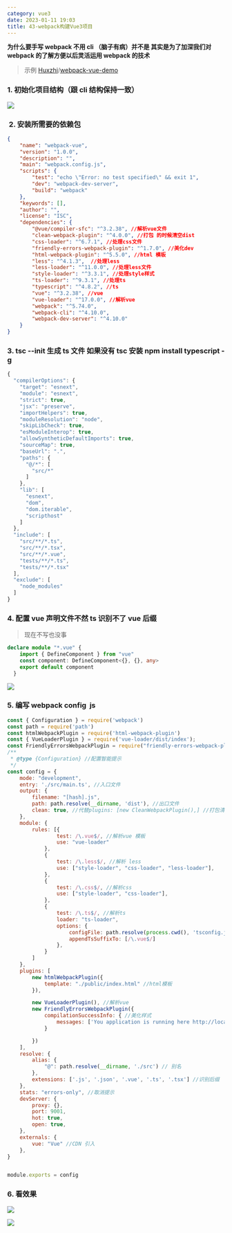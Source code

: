 ```yaml
---
category: vue3
date: 2023-01-11 19:03
title: 43-webpack构建Vue3项目
---
```


**为什么要手写 webpack 不用 cli （脑子有病）并不是 其实是为了加深我们对 webpack 的了解方便以后灵活运用 webpack 的技术**


> 示例 [Huxzhi](https://github.com/Huxzhi)/[webpack-vue-demo](https://github.com/Huxzhi/webpack-vue-demo)

### 1. 初始化项目结构（跟 cli 结构保持一致）

![](./_images/image-2023-01-11_19-04-39-194-43-webpack构建Vue3项目.png)

###  2. 安装所需要的依赖包

```json
{
    "name": "webpack-vue",
    "version": "1.0.0",
    "description": "",
    "main": "webpack.config.js",
    "scripts": {
        "test": "echo \"Error: no test specified\" && exit 1",
        "dev": "webpack-dev-server",
        "build": "webpack"
    },
    "keywords": [],
    "author": "",
    "license": "ISC",
    "dependencies": {
        "@vue/compiler-sfc": "^3.2.38", //解析vue文件
        "clean-webpack-plugin": "^4.0.0", //打包 的时候清空dist
        "css-loader": "^6.7.1", //处理css文件
        "friendly-errors-webpack-plugin": "^1.7.0", //美化dev
        "html-webpack-plugin": "^5.5.0", //html 模板
        "less": "^4.1.3",  //处理less
        "less-loader": "^11.0.0", //处理less文件
        "style-loader": "^3.3.1", //处理style样式
        "ts-loader": "^9.3.1", //处理ts
        "typescript": "^4.8.2", //ts
        "vue": "^3.2.38", //vue
        "vue-loader": "^17.0.0", //解析vue
        "webpack": "^5.74.0",
        "webpack-cli": "^4.10.0",
        "webpack-dev-server": "^4.10.0"
    }
}
```

### 3. tsc --init 生成 ts 文件 如果没有 tsc 安装 npm install typescript -g

```typescript
{
  "compilerOptions": {
    "target": "esnext",
    "module": "esnext",
    "strict": true,
    "jsx": "preserve",
    "importHelpers": true,
    "moduleResolution": "node",
    "skipLibCheck": true,
    "esModuleInterop": true,
    "allowSyntheticDefaultImports": true,
    "sourceMap": true,
    "baseUrl": ".",
    "paths": {
      "@/*": [
        "src/*"
      ]
    },
    "lib": [
      "esnext",
      "dom",
      "dom.iterable",
      "scripthost"
    ]
  },
  "include": [
    "src/**/*.ts",
    "src/**/*.tsx",
    "src/**/*.vue",
    "tests/**/*.ts",
    "tests/**/*.tsx"
  ],
  "exclude": [
    "node_modules"
  ]
}
```

### 4. 配置 vue 声明文件不然 ts 识别不了 vue 后缀

> 现在不写也没事

```ts
declare module "*.vue" {
    import { DefineComponent } from "vue"
    const component: DefineComponent<{}, {}, any>
    export default component
  }
```

![](./_images/image-2023-01-11_21-20-12-662-43-webpack构建Vue3项目.png)

### 5. 编写 webpack config  js

```js
const { Configuration } = require('webpack')
const path = require('path')
const htmlWebpackPlugin = require('html-webpack-plugin')
const { VueLoaderPlugin } = require('vue-loader/dist/index');
const FriendlyErrorsWebpackPlugin = require("friendly-errors-webpack-plugin");
/**
 * @type {Configuration} //配置智能提示
 */
const config = {
    mode: "development",
    entry: './src/main.ts', //入口文件
    output: {
        filename: "[hash].js",
        path: path.resolve(__dirname, 'dist'), //出口文件
        clean: true, //代替plugins: [new CleanWebpackPlugin(),] //打包清空dist
    },
    module: {
        rules: [{
                test: /\.vue$/, //解析vue 模板
                use: "vue-loader"
            },
            {
                test: /\.less$/, //解析 less
                use: ["style-loader", "css-loader", "less-loader"],
            },
            {
                test: /\.css$/, //解析css
                use: ["style-loader", "css-loader"],
            },
            {
                test: /\.ts$/, //解析ts
                loader: "ts-loader",
                options: {
                    configFile: path.resolve(process.cwd(), 'tsconfig.json'),
                    appendTsSuffixTo: [/\.vue$/]
                },
            }
        ]
    },
    plugins: [
        new htmlWebpackPlugin({
            template: "./public/index.html" //html模板
        }),

        new VueLoaderPlugin(), //解析vue
        new FriendlyErrorsWebpackPlugin({
            compilationSuccessInfo: { //美化样式
                messages: ['You application is running here http://localhost:9001']
            }

        })
    ],
    resolve: {
        alias: {
            "@": path.resolve(__dirname, './src') // 别名
        },
        extensions: ['.js', '.json', '.vue', '.ts', '.tsx'] //识别后缀
    },
    stats: "errors-only", //取消提示
    devServer: {
        proxy: {},
        port: 9001,
        hot: true,
        open: true,
    },
    externals: {
        vue: "Vue" //CDN 引入
    },
}


module.exports = config
```

### 6. 看效果

![](./_images/image-2023-01-11_21-22-00-941-43-webpack构建Vue3项目.png)

![](./_images/image-2023-01-11_21-22-20-824-43-webpack构建Vue3项目.png)